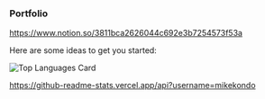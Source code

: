 ### Portfolio
https://www.notion.so/3811bca2626044c692e3b7254573f53a

Here are some ideas to get you started:

![Top Languages Card](https://github-readme-stats.vercel.app/api/top-langs/?username=mikekondo)

https://github-readme-stats.vercel.app/api?username=mikekondo
